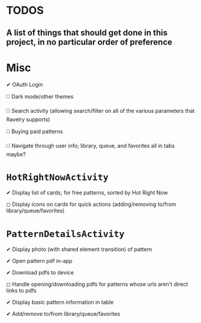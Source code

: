 # TODOS
A list of things that should get done in this project, in no particular order of preference
---

# Misc
  ✔ OAuth Login
  
  ◻️ Dark mode/other themes
  
  ◻️ Search activity (allowing search/filter on all of the various parameters that Ravelry supports)
  
  ◻️ Buying paid patterns
  
  ◻️ Navigate through user info; library, queue, and favorites all in tabs maybe?

# `HotRightNowActivity`
  ✔ Display list of cards, for free patterns, sorted by Hot Right Now
  
  ◻ Display icons on cards for quick actions (adding/removing to/from library/queue/favorites)

# `PatternDetailsActivity`
  ✔ Display photo (with shared element transition) of pattern
  
  ✔ Open pattern pdf in-app
  
  ✔ Download pdfs to device
  
  ◻ Handle opening/downloading pdfs for patterns whose urls aren't direct links to pdfs
  
  ✔ Display basic pattern information in table
  
  ✔ Add/remove to/from library/queue/favorites

